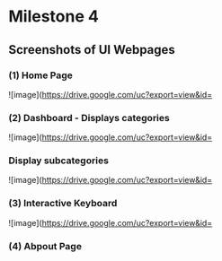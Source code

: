 # Milestone 4

## Screenshots of UI Webpages

### (1) Home Page

![image](https://drive.google.com/uc?export=view&id=

### (2) Dashboard - Displays categories

![image](https://drive.google.com/uc?export=view&id=

### Display subcategories

![image](https://drive.google.com/uc?export=view&id=

### (3) Interactive Keyboard
![image](https://drive.google.com/uc?export=view&id=

### (4) Abpout Page
